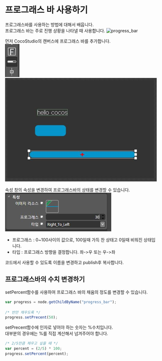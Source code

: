 프로그래스 바 사용하기
====

프로그래스바를 사용하는 방법에 대해서 배웁니다.<br>
프로그래스 바는 주로 진행 상황을 나타낼 때 사용합니다.
![progress_bar](progressbar.jpg)

먼저 CocoStudio의 캔버스에 프로그래스 바를 추가합니다.<br>
![control](control.jpg)<br>
![layout](layout.jpg)<br>

속성 창의 속성을 변경하여 프로그래스바의 상태를 변경할 수 있습니다.<br>
![props](props.jpg)<br>
* 프로그래스 : 0~100사이의 값으로, 100일때 가득 찬 상태고 0일때 비워진 상태입니다.
* 타입 : 프로그래스 방향을 결정합니다. 좌->우 또는 우->좌

코드에서 사용할 수 있도록 이름을 변경하고 publish후 복사합니다.

프로그래스바의 수치 변경하기
----
setPercent함수를 사용하여 프로그래스 바의 채움의 정도를 변경할 수 있습니다.
```js
var progress = node.getChildByName("progress_bar");

/* 반만 채우도록 */
progress.setPrecent(50);
```
setPrecent함수에 인자로 넣어야 하는 숫자는 %수치입니다.<br>
대부분의 경우에는 %를 직접 계산해서 넘겨주어야 합니다.
```js
/* 2/5만큼 채우고 싶을 때 */
var percent = (2/5) * 100;
progress.setPercent(percent);
```
